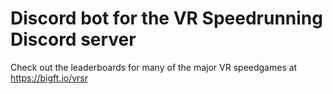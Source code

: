 # Discord bot for the VR Speedrunning Discord server

Check out the leaderboards for many of the major VR speedgames at https://bigft.io/vrsr